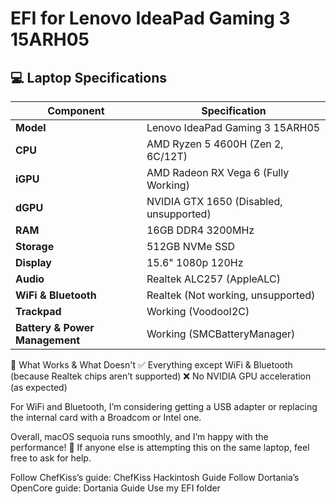 # EFI for Lenovo IdeaPad Gaming 3 15ARH05

## 💻 Laptop Specifications

| Component           | Specification |
|--------------------|--------------|
| **Model**         | Lenovo IdeaPad Gaming 3 15ARH05 |
| **CPU**           | AMD Ryzen 5 4600H (Zen 2, 6C/12T) |
| **iGPU**          | AMD Radeon RX Vega 6 (Fully Working) |
| **dGPU**          | NVIDIA GTX 1650 (Disabled, unsupported) |
| **RAM**           | 16GB DDR4 3200MHz |
| **Storage**       | 512GB NVMe SSD |
| **Display**       | 15.6" 1080p 120Hz |
| **Audio**         | Realtek ALC257 (AppleALC) |
| **WiFi & Bluetooth** | Realtek (Not working, unsupported) |
| **Trackpad**      | Working (VoodooI2C) |
| **Battery & Power Management** | Working (SMCBatteryManager) |

🔧 What Works & What Doesn't
✅ Everything except WiFi & Bluetooth (because Realtek chips aren’t supported)
❌ No NVIDIA GPU acceleration (as expected)

For WiFi and Bluetooth, I’m considering getting a USB adapter or replacing the internal card with a Broadcom or Intel one.

Overall, macOS sequoia runs smoothly, and I’m happy with the performance! 🚀 If anyone else is attempting this on the same laptop, feel free to ask for help.

Follow ChefKiss’s guide: ChefKiss Hackintosh Guide
Follow Dortania’s OpenCore guide: Dortania Guide
Use my EFI folder 

